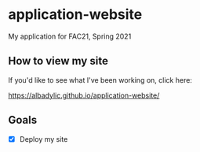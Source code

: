 # application-website

My application for FAC21, Spring 2021

## How to view my site

If you'd like to see what I've been working on, click here:

https://albadylic.github.io/application-website/

## Goals

- [x] Deploy my site
